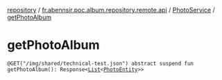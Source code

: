 [repository](../../index.md) / [fr.abennsir.poc.album.repository.remote.api](../index.md) / [PhotoService](index.md) / [getPhotoAlbum](./get-photo-album.md)

# getPhotoAlbum

`@GET("/img/shared/technical-test.json") abstract suspend fun getPhotoAlbum(): Response<`[`List`](https://kotlinlang.org/api/latest/jvm/stdlib/kotlin.collections/-list/index.html)`<`[`PhotoEntity`](../../fr.abennsir.poc.album.repository.data/-photo-entity/index.md)`>>`